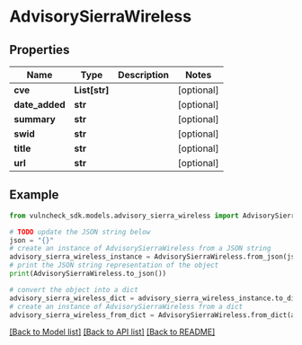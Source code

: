# AdvisorySierraWireless


## Properties

Name | Type | Description | Notes
------------ | ------------- | ------------- | -------------
**cve** | **List[str]** |  | [optional] 
**date_added** | **str** |  | [optional] 
**summary** | **str** |  | [optional] 
**swid** | **str** |  | [optional] 
**title** | **str** |  | [optional] 
**url** | **str** |  | [optional] 

## Example

```python
from vulncheck_sdk.models.advisory_sierra_wireless import AdvisorySierraWireless

# TODO update the JSON string below
json = "{}"
# create an instance of AdvisorySierraWireless from a JSON string
advisory_sierra_wireless_instance = AdvisorySierraWireless.from_json(json)
# print the JSON string representation of the object
print(AdvisorySierraWireless.to_json())

# convert the object into a dict
advisory_sierra_wireless_dict = advisory_sierra_wireless_instance.to_dict()
# create an instance of AdvisorySierraWireless from a dict
advisory_sierra_wireless_from_dict = AdvisorySierraWireless.from_dict(advisory_sierra_wireless_dict)
```
[[Back to Model list]](../README.md#documentation-for-models) [[Back to API list]](../README.md#documentation-for-api-endpoints) [[Back to README]](../README.md)


